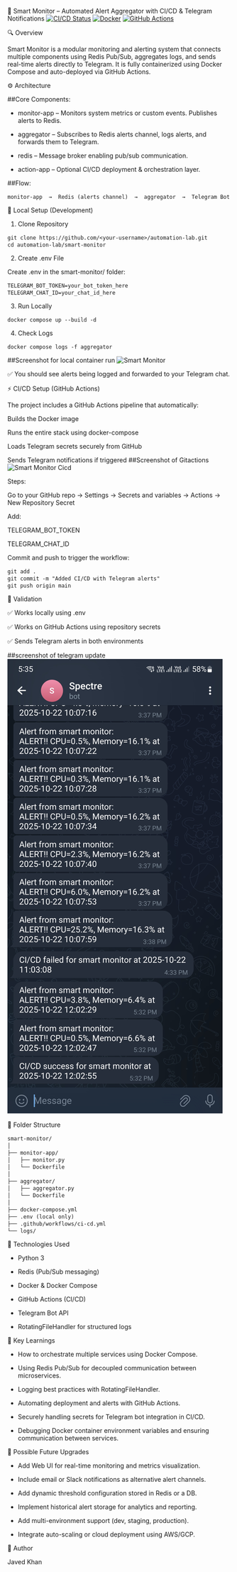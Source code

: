 🧠 Smart Monitor – Automated Alert Aggregator with CI/CD & Telegram Notifications
[![CI/CD Status](https://github.com/JavedKhanIO/automation-lab/actions/workflows/ci-cd.yml/badge.svg)](https://github.com/JavedKhanIO/automation-lab/actions)
[![Docker](https://img.shields.io/badge/Docker-Ready-blue?logo=docker)](https://www.docker.com/)
[![GitHub Actions](https://img.shields.io/badge/GitHub%20Actions-Automated-black?logo=githubactions)](https://github.com/features/actions)

🔍 Overview

Smart Monitor is a modular monitoring and alerting system that connects multiple components 
using Redis Pub/Sub, aggregates logs, and sends real-time alerts directly to Telegram.
It is fully containerized using Docker Compose and auto-deployed via GitHub Actions.

⚙️ Architecture

##Core Components:

- monitor-app – Monitors system metrics or custom events. Publishes alerts to Redis.

- aggregator – Subscribes to Redis alerts channel, logs alerts, and forwards them to Telegram.

- redis – Message broker enabling pub/sub communication.

- action-app – Optional CI/CD deployment & orchestration layer.

##Flow:
```
monitor-app  →  Redis (alerts channel)  →  aggregator  →  Telegram Bot
```

🚀 Local Setup (Development)
1. Clone Repository
```
git clone https://github.com/<your-username>/automation-lab.git
cd automation-lab/smart-monitor
```
2. Create .env File

Create .env in the smart-monitor/ folder:
```
TELEGRAM_BOT_TOKEN=your_bot_token_here
TELEGRAM_CHAT_ID=your_chat_id_here
```
3. Run Locally
```
docker compose up --build -d
```

4. Check Logs
```
docker compose logs -f aggregator
```
##Screenshot for local container run
![Smart Monitor](./smart-monitor.PNG)

✅ You should see alerts being logged and forwarded to your Telegram chat.

⚡ CI/CD Setup (GitHub Actions)

The project includes a GitHub Actions pipeline that automatically:

Builds the Docker image

Runs the entire stack using docker-compose

Loads Telegram secrets securely from GitHub

Sends Telegram notifications if triggered
##Screenshot of Gitactions
![Smart Monitor Cicd](./smart-monitor-cicd)


Steps:

Go to your GitHub repo → Settings → Secrets and variables → Actions → New Repository Secret

Add:

TELEGRAM_BOT_TOKEN

TELEGRAM_CHAT_ID

Commit and push to trigger the workflow:
```
git add .
git commit -m "Added CI/CD with Telegram alerts"
git push origin main
```
🧪 Validation

✅ Works locally using .env

✅ Works on GitHub Actions using repository secrets

✅ Sends Telegram alerts in both environments

##screenshot of telegram update
![Smart Monitor Telegram](./smart-monitor-telegram.JPG)

📁 Folder Structure
```
smart-monitor/
│
├── monitor-app/
│   ├── monitor.py
│   └── Dockerfile
│
├── aggregator/
│   ├── aggregator.py
│   └── Dockerfile
│
├── docker-compose.yml
├── .env (local only)
├── .github/workflows/ci-cd.yml
└── logs/
```
🧩 Technologies Used

- Python 3

- Redis (Pub/Sub messaging)

- Docker & Docker Compose

- GitHub Actions (CI/CD)

- Telegram Bot API

- RotatingFileHandler for structured logs

🔑 Key Learnings

- How to orchestrate multiple services using Docker Compose.

- Using Redis Pub/Sub for decoupled communication between microservices.

- Logging best practices with RotatingFileHandler.

- Automating deployment and alerts with GitHub Actions.

- Securely handling secrets for Telegram bot integration in CI/CD.

- Debugging Docker container environment variables and ensuring communication between services.

🚀 Possible Future Upgrades

- Add Web UI for real-time monitoring and metrics visualization.

- Include email or Slack notifications as alternative alert channels.

- Add dynamic threshold configuration stored in Redis or a DB.

- Implement historical alert storage for analytics and reporting.

- Add multi-environment support (dev, staging, production).

- Integrate auto-scaling or cloud deployment using AWS/GCP.


📝 Author

Javed Khan
